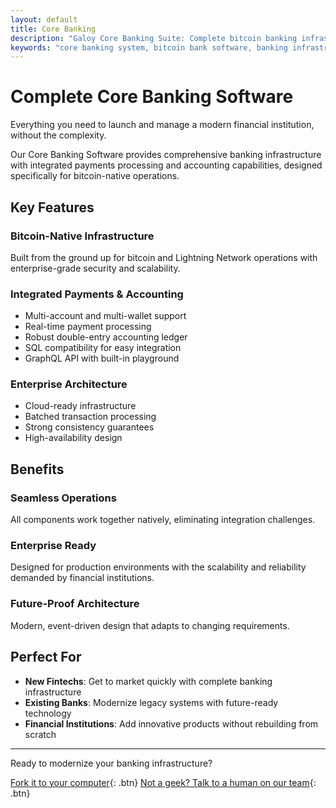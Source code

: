 ```yaml
---
layout: default
title: Core Banking
description: "Galoy Core Banking Suite: Complete bitcoin banking infrastructure with Bria payments hub, Cala accounting ledger, and Stablesats stability engine. Deploy enterprise-grade bitcoin bank software in weeks with our modular core banking system."
keywords: "core banking system, bitcoin bank software, banking infrastructure, payments hub, accounting ledger, stability engine, enterprise banking software, modular banking platform, bitcoin core banking, financial institution software, bitcoin bank, banking as a service, open source banking, banking software, fintech infrastructure"
---
```


# Complete Core Banking Software

Everything you need to launch and manage a modern financial institution, without the complexity.

Our Core Banking Software provides comprehensive banking infrastructure with integrated payments processing and accounting capabilities, designed specifically for bitcoin-native operations.

## Key Features

### Bitcoin-Native Infrastructure
Built from the ground up for bitcoin and Lightning Network operations with enterprise-grade security and scalability.

### Integrated Payments & Accounting
- Multi-account and multi-wallet support
- Real-time payment processing
- Robust double-entry accounting ledger
- SQL compatibility for easy integration
- GraphQL API with built-in playground

### Enterprise Architecture
- Cloud-ready infrastructure
- Batched transaction processing
- Strong consistency guarantees
- High-availability design

## Benefits

### Seamless Operations
All components work together natively, eliminating integration challenges.

### Enterprise Ready
Designed for production environments with the scalability and reliability demanded by financial institutions.

### Future-Proof Architecture
Modern, event-driven design that adapts to changing requirements.

## Perfect For

- **New Fintechs**: Get to market quickly with complete banking infrastructure
- **Existing Banks**: Modernize legacy systems with future-ready technology
- **Financial Institutions**: Add innovative products without rebuilding from scratch

---

Ready to modernize your banking infrastructure?

[Fork it to your computer](https://github.com/GaloyMoney){: .btn}
[Not a geek? Talk to a human on our team](https://calendly.com/andrew-galoy/){: .btn}